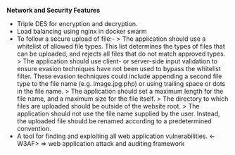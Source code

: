 __Network and Security Features__
* Triple DES for encryption and decryption.
* Load balancing using nginx in docker swarm
* To follow a secure upload of file:-
      > The application should use a whitelist of allowed file types. This list determines the types of files that can be uploaded, 
      and rejects all files that do not match approved types.
      > The application should use client- or server-side input validation to ensure evasion techniques have not been used to bypass
      the whitelist filter. These evasion techniques could include appending a second file type to the file name (e.g. image.jpg.php)
      or using trailing space or dots in the file name.
      > The application should set a maximum length for the file name, and a maximum size for the file itself.
      > The directory to which files are uploaded should be outside of the website root.
      > The application should not use the file name supplied by the user. Instead, the uploaded file should be renamed according to a
      predetermined convention.
* A tool for finding and exploiting all web application vulnerabilities. \<-W3AF> => web application attack and auditing framework   
